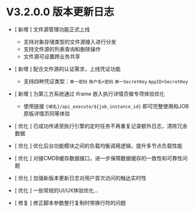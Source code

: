 # V3.2.0.0 版本更新日志



- [ 新增 ] 文件源管理功能正式上线
  - 支持对象存储类型的文件源接入进行分发
  - 支持文件源的列表查询和删除操作
  - 文件源可设置跨业务共享
- [ 新增 ] 配合文件源的认证需求，上线凭证功能
  - 支持四种凭证类型：`单一密码` `用户名+密码` `单一SecretKey` `AppID+SecretKey`
- [ 新增 ] 为第三方系统通过 iframe 嵌入执行详情页做专项体验优化
  - 使用链接 `{域名}/api_execute/${job_instance_id}` 即可完整使用和JOB原版详情页同等体验


- [ 优化 ] 已成功传递至执行引擎的定时任务不再重复记录额外日志，清除冗余数据
- [ 优化 ] 优化后台功能模块之间的负载均衡调用逻辑，提升多节点负载性能
- [ 优化 ] 对接CMDB缓存数据接口，进一步保障数据缓存的一致性和可靠性问题
- [ 优化 ] 加强新版本更新日志对用户首次访问的触达实时性
- [ 优化 ] 一些常规的UI/UX体验优化...


- [ 修复 ] 修正脚本参数整行复制时带换行符的问题
